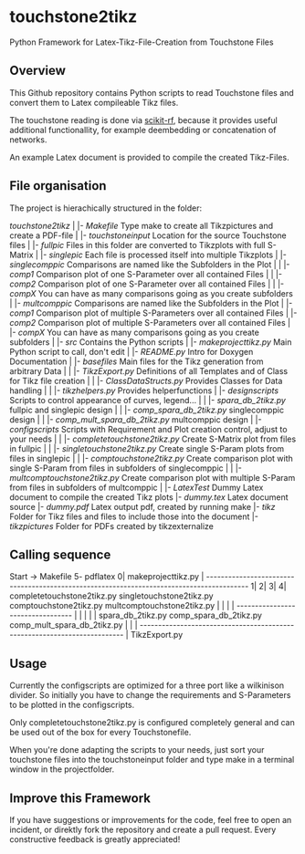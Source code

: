 # touchstone2tikz
Python Framework for Latex-Tikz-File-Creation from Touchstone Files

## Overview

This Github repository contains Python scripts to read Touchstone files and convert them to Latex compileable Tikz files.

The touchstone reading is done via <a href=http://scikit-rf.readthedocs.io/en/latest/index.html>scikit-rf</a>, because it provides useful additional functionallity, for example deembedding or concatenation of networks.

An example Latex document is provided to compile the created Tikz-Files.

## File organisation

The project is hierachically structured in the folder:

*touchstone2tikz*
 |
 |- *Makefile*	Type make to create all Tikzpictures and create a PDF-file
 |
 |- *touchstoneinput*	Location for the source Touchstone files
 |	|- *fullpic*	Files in this folder are converted to Tikzplots with full S-Matrix
 |	|- *singlepic* Each file is processed itself into multiple Tikzplots
 |	|- *singlecomppic*	Comparisons are named like the Subfolders in the Plot
 |	|	|- *comp1*	Comparison plot of one S-Parameter over all contained Files
 |	|	|- *comp2*	Comparison plot of one S-Parameter over all contained Files
 |	|	|- *compX*	You can have as many comparisons going as you create subfolders
 |	|- *multcomppic*	Comparisons are named like the Subfolders in the Plot
 |		|- *comp1*	Comparison plot of multiple S-Parameters over all contained Files
 |		|- *comp2*	Comparison plot of multiple S-Parameters over all contained Files
 |		|- *compX*	You can have as many comparisons going as you create subfolders
 |
 |- *src*	Contains the Python scripts
 |	|- *makeprojecttikz.py*	Main Python script to call, don't edit
 |	|- *README.py*	Intro for Doxygen Documentation
 |	|- *basefiles*	Main files for the Tikz generation from arbitrary Data
 |	|	|- *TikzExport.py*	Definitions of all Templates and of Class for Tikz file creation
 |	|	|- *ClassDataStructs.py*	Provides Classes for Data handling
 |	|	|- *tikzhelpers.py*	Provides helperfunctions
 |	|- *designscripts*	Scripts to control appearance of curves, legend...
 |	|	|- *spara_db_2tikz.py*	fullpic and singlepic design
 |	|	|- *comp_spara_db_2tikz.py*	singlecomppic design
 |	|	|- *comp_mult_spara_db_2tikz.py*	multcomppic design
 |	|- *configscripts*	Scripts with Requirement and Plot creation control, adjust to your needs
 |	|	|- *completetouchstone2tikz.py*	Create S-Matrix plot from files in fullpic
 |	|	|- *singletouchstone2tikz.py*	Create single S-Param plots from files in singlepic
 |	|	|- *comptouchstone2tikz.py*	Create comparison plot with single S-Param from files in subfolders of singlecomppic
 |	|	|- *multcomptouchstone2tikz.py*	Create comparison plot with multiple S-Param from files in subfolders of multcomppic
 |
 |- *LatexTest*	Dummy Latex document to compile the created Tikz plots
 	|- *dummy.tex*	Latex document source
 	|- *dummy.pdf*	Latex output pdf, created by running make
 	|- *tikz*	Folder for Tikz files and files to include those into the document
 	|- *tikzpictures*	Folder for PDFs created by tikzexternalize

## Calling sequence

Start -> Makefile 5- pdflatex
			0|
	makeprojecttikz.py
			|
	-----------------------------------------------------------------------------------------
	1|								2|							3|							4|
completetouchstone2tikz.py 	singletouchstone2tikz.py 	comptouchstone2tikz.py 	multcomptouchstone2tikz.py
	|								|							|							|
	---------------------------------							|							|
					|											|							|
				spara_db_2tikz.py 					comp_spara_db_2tikz.py 			comp_mult_spara_db_2tikz.py
					|											|							|
					-------------------------------------------------------------------------
													|
											TikzExport.py

## Usage

Currently the configscripts are optimized for a three port like a wilkinison divider.
So initially you have to change the requirements and S-Parameters to be plotted in the configscripts.

Only completetouchstone2tikz.py is configured completely general and can be used out of the box for every Touchstonefile.

When you're done adapting the scripts to your needs, just sort your touchstone files into the touchstoneinput folder and type make in a terminal window in the projectfolder.

## Improve this Framework

If you have suggestions or improvements for the code, feel free to open an incident, or direktly fork the repository and create a pull request. Every constructive feedback is greatly appreciated!